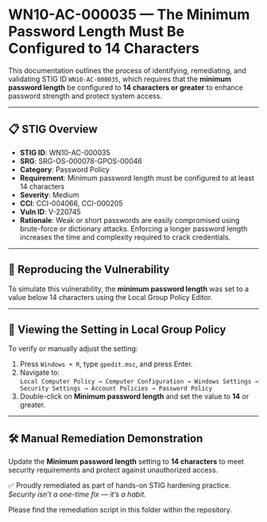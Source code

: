 # WN10-AC-000035 — The Minimum Password Length Must Be Configured to 14 Characters

This documentation outlines the process of identifying, remediating, and validating STIG ID `WN10-AC-000035`, which requires that the **minimum password length** be configured to **14 characters or greater** to enhance password strength and protect system access.

---

## 📋 STIG Overview

- **STIG ID**: WN10-AC-000035  
- **SRG**: SRG-OS-000078-GPOS-00046  
- **Category**: Password Policy  
- **Requirement**: Minimum password length must be configured to at least 14 characters  
- **Severity**: Medium  
- **CCI**: CCI-004066, CCI-000205  
- **Vuln ID**: V-220745  
- **Rationale**: Weak or short passwords are easily compromised using brute-force or dictionary attacks. Enforcing a longer password length increases the time and complexity required to crack credentials.

---

## 🔁 Reproducing the Vulnerability

To simulate this vulnerability, the **minimum password length** was set to a value below 14 characters using the Local Group Policy Editor.

---

## 🧾 Viewing the Setting in Local Group Policy

To verify or manually adjust the setting:

1. Press `Windows + R`, type `gpedit.msc`, and press Enter.  
2. Navigate to:  
   `Local Computer Policy → Computer Configuration → Windows Settings → Security Settings → Account Policies → Password Policy`  
3. Double-click on **Minimum password length** and set the value to **14** or greater.

---

## 🛠️ Manual Remediation Demonstration


Update the **Minimum password length** setting to **14 characters** to meet security requirements and protect against unauthorized access.


✅ Proudly remediated as part of hands-on STIG hardening practice.  
_Security isn’t a one-time fix — it’s a habit._

Please find the remediation script in this folder within the repository.

